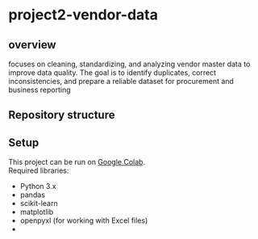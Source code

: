 # project2-vendor-data
## overview 
focuses on cleaning, standardizing, and analyzing vendor master data to improve data quality. The goal is to identify duplicates, correct inconsistencies, and prepare a reliable dataset for procurement and business reporting
## Repository structure 

## Setup
This project can be run on [Google Colab](https://colab.research.google.com).  
Required libraries:  
- Python 3.x  
- pandas  
- scikit-learn  
- matplotlib  
- openpyxl (for working with Excel files)
- 
